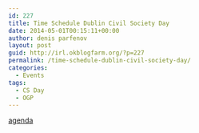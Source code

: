 ```yaml
---
id: 227
title: Time Schedule Dublin Civil Society Day
date: 2014-05-01T00:15:11+00:00
author: denis parfenov
layout: post
guid: http://irl.okblogfarm.org/?p=227
permalink: /time-schedule-dublin-civil-society-day/
categories:
  - Events
tags:
  - CS Day
  - OGP
---
```

[agenda](https://www.openknowledge.ie/wp-content/uploads/2014/05/agenda1.pdf)